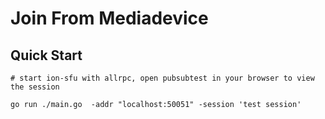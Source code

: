# Join From Mediadevice

## Quick Start

```
# start ion-sfu with allrpc, open pubsubtest in your browser to view the session

go run ./main.go  -addr "localhost:50051" -session 'test session'
```
